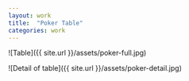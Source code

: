```yaml
---
layout: work
title:  "Poker Table"
categories: work
---
```


![Table]({{ site.url }}/assets/poker-full.jpg)

![Detail of table]({{ site.url }}/assets/poker-detail.jpg)

